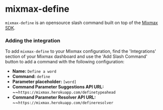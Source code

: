 # mixmax-define
`mixmax-define` is an opensource slash command built on top of the [Mixmax SDK](http://sdk.mixmax.com/).

### Adding the integration
To add `mixmax-define` to your Mixmax configuration, find the 'Integrations' section of your Mixmax dashboard and use the 'Add Slash Command' button to add a command with the following configuration:
* **Name:** `Define a word`
* **Command:** `define`
* **Parameter placeholder:** `[word]`
* **Command Parameter Suggestions API URL:** ~~`https://mixmax.herokuapp.com/definetypeahead`
* **Command Parameter Resolver API URL:** ~~`https://mixmax.herokuapp.com/defineresolver`